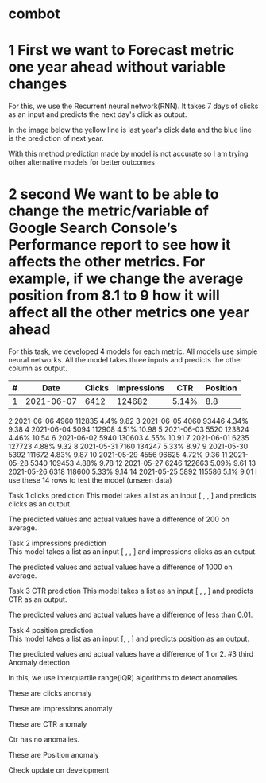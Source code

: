# combot

# 1 First we want to Forecast metric one year ahead without variable changes

For this, we use the Recurrent neural network(RNN). It takes 7 days of clicks as an input and predicts the next day's click as output.

In the image below the yellow line is last year's click data and the blue line is the prediction of next year. 



With this method prediction made by model is not accurate so I am trying other alternative models for better outcomes

# 2 second We want to be able to change the metric/variable of Google Search Console’s Performance report to see how it affects the other metrics. For example, if we change the average position from 8.1 to 9 how it will affect all the other metrics one year ahead

For this task, we developed 4 models for each metric. All models use simple neural networks.
All the model takes three inputs and predicts the other column as output.

|#|Date|Clicks|Impressions|CTR|Position|
| --- | --- | --- | --- | --- | --- |
|1|2021-06-07|6412|124682|5.14%|8.8|
2	  2021-06-06	    4960	    112835		    4.4%	  	9.82
3	  2021-06-05	    4060  	  93446	      	4.34%		  9.38
4	  2021-06-04	    5094  	  112908		    4.51%	  	10.98
5	  2021-06-03	    5520    	123824      	4.46%		  10.54
6	  2021-06-02	    5940	    130603	      4.55%	  	10.91
7	  2021-06-01  	  6235    	127723	      4.88%		  9.32
8	  2021-05-31	    7160  	  134247	      5.33%	  	8.97
9	  2021-05-30	    5392	    111672    		4.83%		  9.87
10	2021-05-29  	  4556    	96625		      4.72%	  	9.36
11	2021-05-28	    5340  	  109453	      4.88%		  9.78
12	2021-05-27	    6246	    122663	      5.09%	  	9.61
13	2021-05-26  	  6318   	  118600		    5.33%		  9.14
14	2021-05-25	    5892  	  115586		    5.1%		  9.01
</code>
I use these 14 rows to test the model (unseen data)

Task 1 clicks prediction 
This model takes a list as an input [ <impressions>, <CTR>, <Position> ] and predicts clicks as an output.

The predicted values and actual values have a difference of 200 on average.

Task 2 impressions prediction  
This model takes a list as an input [ <clicks>, <CTR>, <Position> ] and impressions clicks as an output.

The predicted values and actual values have a difference of 1000 on average.

Task 3 CTR prediction
This model takes a list as an input [ <Clicks>, <impressions>, <Position> ] and predicts CTR as an output.

The predicted values and actual values have a difference of less than 0.01.

Task 4 position prediction  
This model takes a list as an input [<clicks>, <impressions>, <CTR>] and predicts position as an output.

The predicted values and actual values have a difference of 1 or 2.
#3 third Anomaly detection

In this, we use interquartile range(IQR) algorithms to detect anomalies.

These are clicks anomaly 


These are impressions anomaly



These are CTR anomaly

Ctr has no anomalies.


These are Position anomaly


Check update on development
